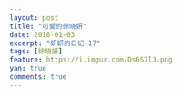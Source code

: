 ```yaml
---
layout: post
title: "可爱的徐晓妍"
date: 2018-01-03
excerpt: "妍妍的日记-17"
tags: [徐晓妍]
feature: https://i.imgur.com/Ds6S7lJ.png
yan: true
comments: true
---
```

